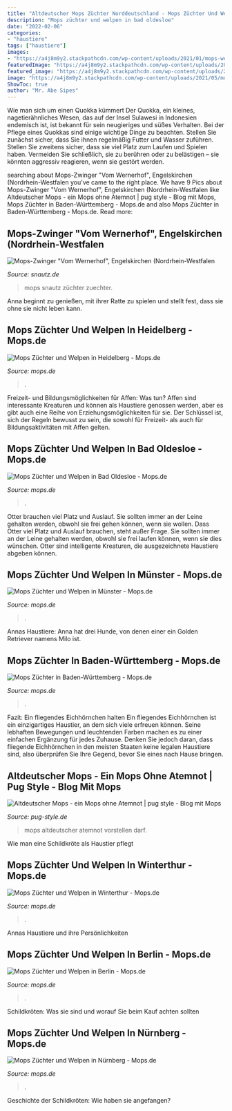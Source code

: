 ```yaml
---
title: "Altdeutscher Mops Züchter Norddeutschland - Mops Züchter Und Welpen In Münster"
description: "Mops züchter und welpen in bad oldesloe"
date: "2022-02-06"
categories:
- "haustiere"
tags: ["haustiere"]
images:
- "https://a4j8m9y2.stackpathcdn.com/wp-content/uploads/2021/01/mops-welpen-zuechter-baden-wuerttemberg-bw.jpg"
featuredImage: "https://a4j8m9y2.stackpathcdn.com/wp-content/uploads/2021/01/mops-welpen-zuechter-baden-wuerttemberg-bw.jpg"
featured_image: "https://a4j8m9y2.stackpathcdn.com/wp-content/uploads/2021/05/mops-zuechter-welpen-muenster.jpg"
image: "https://a4j8m9y2.stackpathcdn.com/wp-content/uploads/2021/05/mops-zuechter-welpen-muenster.jpg"
ShowToc: true
author: "Mr. Abe Sipes"
---
```



Wie man sich um einen Quokka kümmert
Der Quokka, ein kleines, nagetierähnliches Wesen, das auf der Insel Sulawesi in Indonesien endemisch ist, ist bekannt für sein neugieriges und süßes Verhalten. Bei der Pflege eines Quokkas sind einige wichtige Dinge zu beachten. Stellen Sie zunächst sicher, dass Sie ihnen regelmäßig Futter und Wasser zuführen. Stellen Sie zweitens sicher, dass sie viel Platz zum Laufen und Spielen haben. Vermeiden Sie schließlich, sie zu berühren oder zu belästigen – sie könnten aggressiv reagieren, wenn sie gestört werden.

	

		
searching about Mops-Zwinger &quot;Vom Wernerhof&quot;, Engelskirchen (Nordrhein-Westfalen you've came to the right place. We have 9 Pics about Mops-Zwinger &quot;Vom Wernerhof&quot;, Engelskirchen (Nordrhein-Westfalen like Altdeutscher Mops - ein Mops ohne Atemnot | pug style - Blog mit Mops, Mops Züchter in Baden-Württemberg - Mops.de and also Mops Züchter in Baden-Württemberg - Mops.de. Read more:
		
    
## Mops-Zwinger &quot;Vom Wernerhof&quot;, Engelskirchen (Nordrhein-Westfalen

<img loading=lazy src="http://www.snautz.de/bilder/hunde/zuechter/4832-0-280x280.jpg" onerror="this.onerror=null;this.src='https://tse2.mm.bing.net/th?id=OIP.B17mUKaMc7thEMI4iYFXJwHaE6&amp;pid=15.1';" alt="Mops-Zwinger &quot;Vom Wernerhof&quot;, Engelskirchen (Nordrhein-Westfalen">

_Source: snautz.de_

>mops snautz züchter zuechter. 

	

Anna beginnt zu genießen, mit ihrer Ratte zu spielen und stellt fest, dass sie ohne sie nicht leben kann.

    
## Mops Züchter Und Welpen In Heidelberg - Mops.de

<img loading=lazy src="https://a4j8m9y2.stackpathcdn.com/wp-content/uploads/2021/05/mops-zuechter-welpen-heidelberg.jpg" onerror="this.onerror=null;this.src='https://tse3.mm.bing.net/th?id=OIP.eFxdvh8iiR_SYsptifWlQgHaE8&amp;pid=15.1';" alt="Mops Züchter und Welpen in Heidelberg - Mops.de">

_Source: mops.de_

>. 

	

Freizeit- und Bildungsmöglichkeiten für Affen: Was tun?
Affen sind interessante Kreaturen und können als Haustiere genossen werden, aber es gibt auch eine Reihe von Erziehungsmöglichkeiten für sie. Der Schlüssel ist, sich der Regeln bewusst zu sein, die sowohl für Freizeit- als auch für Bildungsaktivitäten mit Affen gelten.

    
## Mops Züchter Und Welpen In Bad Oldesloe - Mops.de

<img loading=lazy src="https://a4j8m9y2.stackpathcdn.com/wp-content/uploads/2021/05/mops-zuechter-welpen-bad-oldesloe.jpg" onerror="this.onerror=null;this.src='https://tse4.mm.bing.net/th?id=OIP.9YOHJkuyUJO1U7j68aiISgHaE8&amp;pid=15.1';" alt="Mops Züchter und Welpen in Bad Oldesloe - Mops.de">

_Source: mops.de_

>. 

	

Otter brauchen viel Platz und Auslauf. Sie sollten immer an der Leine gehalten werden, obwohl sie frei gehen können, wenn sie wollen.
Dass Otter viel Platz und Auslauf brauchen, steht außer Frage. Sie sollten immer an der Leine gehalten werden, obwohl sie frei laufen können, wenn sie dies wünschen. Otter sind intelligente Kreaturen, die ausgezeichnete Haustiere abgeben können.

    
## Mops Züchter Und Welpen In Münster - Mops.de

<img loading=lazy src="https://a4j8m9y2.stackpathcdn.com/wp-content/uploads/2021/05/mops-zuechter-welpen-muenster.jpg" onerror="this.onerror=null;this.src='https://tse1.mm.bing.net/th?id=OIP.JbdWPdW5MtSvlMuY7zanvQHaE8&amp;pid=15.1';" alt="Mops Züchter und Welpen in Münster - Mops.de">

_Source: mops.de_

>. 

	

Annas Haustiere: Anna hat drei Hunde, von denen einer ein Golden Retriever namens Milo ist.

    
## Mops Züchter In Baden-Württemberg - Mops.de

<img loading=lazy src="https://a4j8m9y2.stackpathcdn.com/wp-content/uploads/2021/01/mops-welpen-zuechter-baden-wuerttemberg-bw.jpg" onerror="this.onerror=null;this.src='https://tse1.mm.bing.net/th?id=OIP.qbtvcCfEo3Hv1nNJXqku8wHaHa&amp;pid=15.1';" alt="Mops Züchter in Baden-Württemberg - Mops.de">

_Source: mops.de_

>. 

	

Fazit: Ein fliegendes Eichhörnchen halten
Ein fliegendes Eichhörnchen ist ein einzigartiges Haustier, an dem sich viele erfreuen können. Seine lebhaften Bewegungen und leuchtenden Farben machen es zu einer einfachen Ergänzung für jedes Zuhause. Denken Sie jedoch daran, dass fliegende Eichhörnchen in den meisten Staaten keine legalen Haustiere sind, also überprüfen Sie Ihre Gegend, bevor Sie eines nach Hause bringen.

    
## Altdeutscher Mops - Ein Mops Ohne Atemnot | Pug Style - Blog Mit Mops

<img loading=lazy src="https://pug-style.de/wp-content/uploads/2017/05/Altdeutscher-Mops.jpg" onerror="this.onerror=null;this.src='https://tse3.mm.bing.net/th?id=OIP.laFuLYbWoV9FXhmhSKuqkAHaEK&amp;pid=15.1';" alt="Altdeutscher Mops - ein Mops ohne Atemnot | pug style - Blog mit Mops">

_Source: pug-style.de_

>mops altdeutscher atemnot vorstellen darf. 

	

Wie man eine Schildkröte als Haustier pflegt

    
## Mops Züchter Und Welpen In Winterthur - Mops.de

<img loading=lazy src="https://a4j8m9y2.stackpathcdn.com/wp-content/uploads/2021/05/mops-zuechter-welpen-winterthur.jpg" onerror="this.onerror=null;this.src='https://tse3.mm.bing.net/th?id=OIP.WP3jYYsyaYg6aeWsgsNFzAHaE8&amp;pid=15.1';" alt="Mops Züchter und Welpen in Winterthur - Mops.de">

_Source: mops.de_

>. 

	

Annas Haustiere und ihre Persönlichkeiten

    
## Mops Züchter Und Welpen In Berlin - Mops.de

<img loading=lazy src="https://a4j8m9y2.stackpathcdn.com/wp-content/uploads/2021/05/mops-zuechter-welpen-berlin.jpg" onerror="this.onerror=null;this.src='https://tse2.mm.bing.net/th?id=OIP.WVskt5pHRSqRQI7x29pE3AHaE8&amp;pid=15.1';" alt="Mops Züchter und Welpen in Berlin - Mops.de">

_Source: mops.de_

>. 

	

Schildkröten: Was sie sind und worauf Sie beim Kauf achten sollten

    
## Mops Züchter Und Welpen In Nürnberg - Mops.de

<img loading=lazy src="https://a4j8m9y2.stackpathcdn.com/wp-content/uploads/2021/05/mops-zuechter-welpen-nuernberg.jpg" onerror="this.onerror=null;this.src='https://tse2.mm.bing.net/th?id=OIP.VwhbqZ2KClB76ycNR8DfLAHaE8&amp;pid=15.1';" alt="Mops Züchter und Welpen in Nürnberg - Mops.de">

_Source: mops.de_

>. 

	

Geschichte der Schildkröten: Wie haben sie angefangen?

